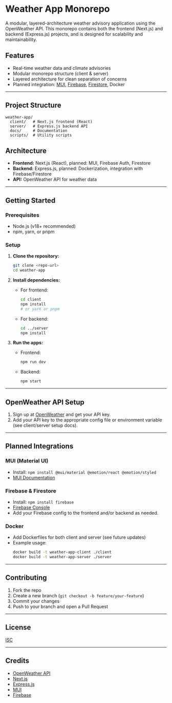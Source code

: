 # Weather App Monorepo

A modular, layered-architecture weather advisory application using the OpenWeather API. This monorepo contains both the frontend (Next.js) and backend (Express.js) projects, and is designed for scalability and maintainability.

## Features
- Real-time weather data and climate advisories
- Modular monorepo structure (client & server)
- Layered architecture for clean separation of concerns
- Planned integration: [MUI](https://mui.com/), [Firebase](https://firebase.google.com/), [Firestore](https://firebase.google.com/products/firestore), Docker

---

## Project Structure

```
weather-app/
  client/   # Next.js frontend (React)
  server/   # Express.js backend API
  docs/     # Documentation
  scripts/  # Utility scripts
```

## Architecture
- **Frontend:** Next.js (React), planned: MUI, Firebase Auth, Firestore
- **Backend:** Express.js, planned: Dockerization, integration with Firebase/Firestore
- **API:** OpenWeather API for weather data

---

## Getting Started

### Prerequisites
- Node.js (v18+ recommended)
- npm, yarn, or pnpm

### Setup

1. **Clone the repository:**
   ```bash
   git clone <repo-url>
   cd weather-app
   ```

2. **Install dependencies:**
   - For frontend:
     ```bash
     cd client
     npm install
     # or yarn or pnpm
     ```
   - For backend:
     ```bash
     cd ../server
     npm install
     ```

3. **Run the apps:**
   - Frontend:
     ```bash
     npm run dev
     ```
   - Backend:
     ```bash
     npm start
     ```

---

## OpenWeather API Setup
1. Sign up at [OpenWeather](https://openweathermap.org/api) and get your API key.
2. Add your API key to the appropriate config file or environment variable (see client/server setup docs).

---

## Planned Integrations

### MUI (Material UI)
- Install: `npm install @mui/material @emotion/react @emotion/styled`
- [MUI Documentation](https://mui.com/)

### Firebase & Firestore
- Install: `npm install firebase`
- [Firebase Console](https://console.firebase.google.com/)
- Add your Firebase config to the frontend and/or backend as needed.

### Docker
- Add Dockerfiles for both client and server (see future updates)
- Example usage:
  ```bash
  docker build -t weather-app-client ./client
  docker build -t weather-app-server ./server
  ```

---

## Contributing
1. Fork the repo
2. Create a new branch (`git checkout -b feature/your-feature`)
3. Commit your changes
4. Push to your branch and open a Pull Request

---

## License
[ISC](LICENSE)

---

## Credits
- [OpenWeather API](https://openweathermap.org/api)
- [Next.js](https://nextjs.org/)
- [Express.js](https://expressjs.com/)
- [MUI](https://mui.com/)
- [Firebase](https://firebase.google.com/) 